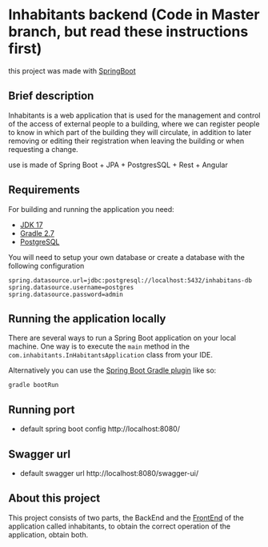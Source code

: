 # Inhabitants backend (Code in Master branch, but read these instructions first)

this project was made with [SpringBoot](https://spring.io/)

## Brief description

Inhabitants is a web application that is used for the management and control of the access of external people to a building, where we can register people to know in which part of the building they will circulate, in addition to later removing or editing their registration when leaving the building or when requesting a change.

use is made of Spring Boot + JPA + PostgresSQL + Rest + Angular

## Requirements

For building and running the application you need:

- [JDK 17](https://www.oracle.com/java/technologies/javase/jdk17-archive-downloads.html)
- [Gradle 2.7](https://gradle.org/)
- [PostgreSQL](https://www.postgresql.org/)

You will need to setup your own database or create a database with the following configuration

```
spring.datasource.url=jdbc:postgresql://localhost:5432/inhabitans-db
spring.datasource.username=postgres
spring.datasource.password=admin
```

## Running the application locally

There are several ways to run a Spring Boot application on your local machine. One way is to execute the `main` method in the `com.inhabitants.InHabitantsApplication` class from your IDE.

Alternatively you can use the [Spring Boot Gradle plugin](https://docs.spring.io/spring-boot/docs/current/reference/html/build-tool-plugins.html#build-tool-plugins.gradle) like so:

```
gradle bootRun
```

## Running port

- default spring boot config http://localhost:8080/

## Swagger url

- default swagger url http://localhost:8080/swagger-ui/

## About this project

This project consists of two parts, the BackEnd and the [FrontEnd](https://github.com/CristCT/inhabitants_frontend) of the application called inhabitants, to obtain the correct operation of the application, obtain both.
